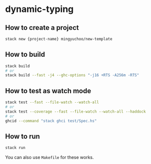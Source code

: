 # dynamic-typing

## How to create a project

```bash
stack new {project-name} mingyuchoo/new-template
```

## How to build

```bash
stack build
# or
stack build --fast -j4 --ghc-options "-j16 +RTS -A256m -RTS"
```

## How to test as watch mode

```bash
stack test --fast --file-watch --watch-all
# or
stack test --coverage --fast --file-watch --watch-all --haddock
# or
ghcid --command "stack ghci test/Spec.hs"
```

## How to run

```bash
stack run
```
You can also use `Makefile` for these works.
